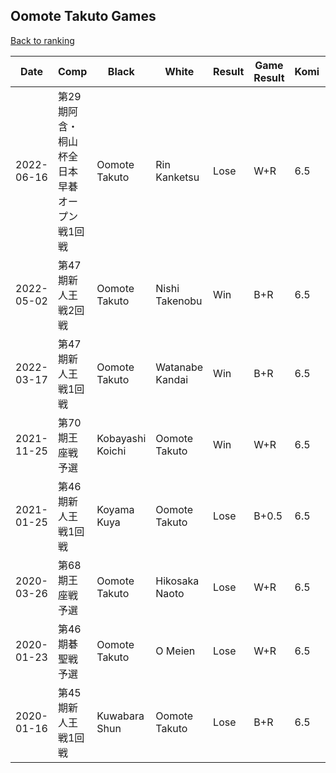 ## Oomote Takuto Games

[Back to ranking](../../index.md)




| **Date** | **Comp** | **Black** | **White** | **Result** | **Game Result** | **Komi** | **Rating** | **Diff** | 
| --- | --- | --- | --- | --- | --- | --- | --- | --- |
| 2022-06-16 | 第29期阿含・桐山杯全日本早碁オープン戦1回戦 | Oomote Takuto | Rin Kanketsu | Lose | W+R | 6.5 | 3044 | 479 | 
| 2022-05-02 | 第47期新人王戦2回戦 | Oomote Takuto | Nishi Takenobu | Win | B+R | 6.5 | 2565 | 0 | 
| 2022-03-17 | 第47期新人王戦1回戦 | Oomote Takuto | Watanabe Kandai | Win | B+R | 6.5 | 2565 | 0 | 
| 2021-11-25 | 第70期王座戦予選 | Kobayashi Koichi | Oomote Takuto | Win | W+R | 6.5 | 2565 | 360 | 
| 2021-01-25 | 第46期新人王戦1回戦 | Koyama Kuya | Oomote Takuto | Lose | B+0.5 | 6.5 | 2205 | 0 | 
| 2020-03-26 | 第68期王座戦予選 | Oomote Takuto | Hikosaka Naoto | Lose | W+R | 6.5 | 2205 | -117 | 
| 2020-01-23 | 第46期碁聖戦予選 | Oomote Takuto | O Meien | Lose | W+R | 6.5 | 2322 | -61 | 
| 2020-01-16 | 第45期新人王戦1回戦 | Kuwabara Shun | Oomote Takuto | Lose | B+R | 6.5 | 2383 | missing |




